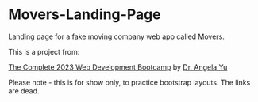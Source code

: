 # Movers-Landing-Page



Landing page for a fake moving company web app called [Movers](https://lisafedane.github.io/Movers-Landing-Page/). 

This is a project from:

[The Complete 2023 Web Development Bootcamp](https://www.udemy.com/course/the-complete-web-development-bootcamp/?utm_source=adwords&utm_medium=udemyads&utm_campaign=WebDevelopment_Search_la.EN_cc.US_PP_Experiment&utm_content=deal4584&utm_term=_._ag_138827691729_._ad_595066845342_._kw__._de_c_._dm__._pl__._ti_dsa-1652654191345_._li_9060286_._pd__._&matchtype=&gclid=CjwKCAjwxOymBhAFEiwAnodBLBkh-Kymqc3JXcuUPO07MzYKzX66gHsI-Psj8RlAGg4a3cL_Bjyx1BoC20UQAvD_BwE) by [Dr. Angela Yu](https://twitter.com/yu_angela?lang=en)

Please note - this is for show only, to practice bootstrap layouts. The links are dead. 
